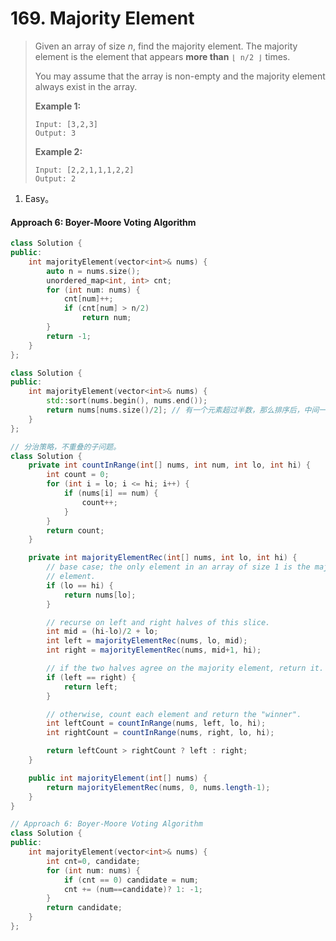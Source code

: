 # 169. Majority Element

> Given an array of size *n*, find the majority element. The majority element is the element that appears **more than** `⌊ n/2 ⌋` times.
>
> You may assume that the array is non-empty and the majority element always exist in the array.
>
> **Example 1:**
>
> ```
> Input: [3,2,3]
> Output: 3
> ```
>
> **Example 2:**
>
> ```
> Input: [2,2,1,1,1,2,2]
> Output: 2
> ```

1. Easy。

#### Approach 6: Boyer-Moore Voting Algorithm

```cpp
class Solution {
public:
    int majorityElement(vector<int>& nums) {
        auto n = nums.size();
        unordered_map<int, int> cnt;
        for (int num: nums) {
            cnt[num]++;
            if (cnt[num] > n/2)
                return num;
        }
        return -1;
    }
};
```

```cpp
class Solution {
public:
    int majorityElement(vector<int>& nums) {
        std::sort(nums.begin(), nums.end());
        return nums[nums.size()/2]; // 有一个元素超过半数，那么排序后，中间一定也是这个超半数的元素。
    }
};
```

```java
// 分治策略，不重叠的子问题。
class Solution {
    private int countInRange(int[] nums, int num, int lo, int hi) {
        int count = 0;
        for (int i = lo; i <= hi; i++) {
            if (nums[i] == num) {
                count++;
            }
        }
        return count;
    }

    private int majorityElementRec(int[] nums, int lo, int hi) {
        // base case; the only element in an array of size 1 is the majority
        // element.
        if (lo == hi) {
            return nums[lo];
        }

        // recurse on left and right halves of this slice.
        int mid = (hi-lo)/2 + lo;
        int left = majorityElementRec(nums, lo, mid);
        int right = majorityElementRec(nums, mid+1, hi);

        // if the two halves agree on the majority element, return it.
        if (left == right) {
            return left;
        }

        // otherwise, count each element and return the "winner".
        int leftCount = countInRange(nums, left, lo, hi);
        int rightCount = countInRange(nums, right, lo, hi);

        return leftCount > rightCount ? left : right;
    }

    public int majorityElement(int[] nums) {
        return majorityElementRec(nums, 0, nums.length-1);
    }
}
```

```cpp
// Approach 6: Boyer-Moore Voting Algorithm
class Solution {
public:
    int majorityElement(vector<int>& nums) {
        int cnt=0, candidate;
        for (int num: nums) {
            if (cnt == 0) candidate = num;
            cnt += (num==candidate)? 1: -1;
        }
        return candidate;
    }
};
```

